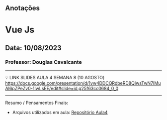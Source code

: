 ## Anotações

# Vue Js

## Data: 10/08/2023

### Professor: Douglas Cavalcante

---

💡 LINK SLIDES AULA 4 SEMANA 8 (10 AGOSTO)
https://docs.google.com/presentation/d/1vw4DDCQRdbeRD8QIwsTwN7IMuAI6pZPeZv0-1IwLsEE/edit#slide=id.g25f63cc0684_0_0

---

Resumo / Pensamentos Finais:

- Arquivos utilizados em aula: [Repositório Aula4](https://github.com/vdr3w/aulasdevinhouse/tree/main/semana8/aula4)
